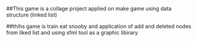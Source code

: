 ##This game is a collage project applied on make game using data structure (linked list)

##thihs game is train eat snooby and application of add and deleted nodes from liked list and using sfml tool as a graphic libirary 
